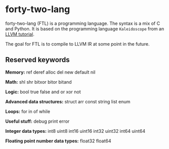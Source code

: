 # forty-two-lang

forty-two-lang (FTL) is a programming language. The syntax is a mix of C and Python.
It is based on the programming language `Kaleidoscope` from an
[LLVM tutorial](https://llvm.org/docs/tutorial/MyFirstLanguageFrontend/index.html).

The goal for FTL is to compile to LLVM IR at some point in the future.

## Reserved keywords

**Memory:**
ref
deref
alloc
del
new
default
nil

**Math:**
shl
shr
bitxor
bitor
bitand

**Logic:**
bool
true
false
and
or
xor
not

**Advanced data structures:**
struct
arr
const
string
list
enum

**Loops:**
for
in
of
while

**Useful stuff:**
debug
print
error

**Integer data types:**
int8
uint8
int16
uint16
int32
uint32
int64
uint64

**Floating point number data types:**
float32
float64